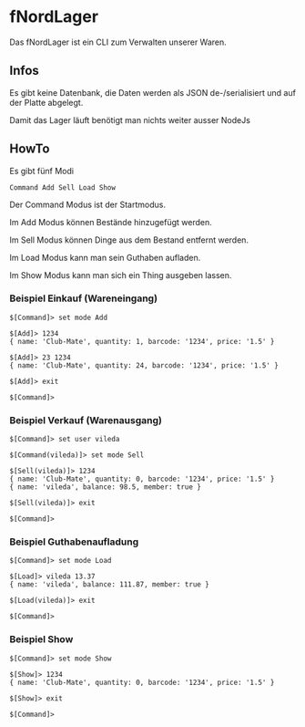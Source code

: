 # fNordLager

Das fNordLager ist ein CLI zum Verwalten unserer Waren.


## Infos
Es gibt keine Datenbank, die Daten werden als JSON de-/serialisiert und auf der Platte abgelegt.

Damit das Lager läuft benötigt man nichts weiter ausser NodeJs


## HowTo

Es gibt fünf Modi


    Command Add Sell Load Show


Der Command Modus ist der Startmodus.


Im Add Modus können Bestände hinzugefügt werden.


Im Sell Modus können Dinge aus dem Bestand entfernt werden.


Im Load Modus kann man sein Guthaben aufladen.


Im Show Modus kann man sich ein Thing ausgeben lassen.


### Beispiel Einkauf (Wareneingang)
    $[Command]> set mode Add

    $[Add]> 1234
    { name: 'Club-Mate', quantity: 1, barcode: '1234', price: '1.5' }

    $[Add]> 23 1234
    { name: 'Club-Mate', quantity: 24, barcode: '1234', price: '1.5' }

    $[Add]> exit

    $[Command]>

### Beispiel Verkauf (Warenausgang)
    $[Command]> set user vileda

    $[Command(vileda)]> set mode Sell

    $[Sell(vileda)]> 1234
    { name: 'Club-Mate', quantity: 0, barcode: '1234', price: '1.5' }
    { name: 'vileda', balance: 98.5, member: true }

    $[Sell(vileda)]> exit

    $[Command]>

### Beispiel Guthabenaufladung
    $[Command]> set mode Load

    $[Load]> vileda 13.37
    { name: 'vileda', balance: 111.87, member: true }

    $[Load(vileda)]> exit

    $[Command]>

### Beispiel Show
    $[Command]> set mode Show

    $[Show]> 1234
    { name: 'Club-Mate', quantity: 0, barcode: '1234', price: '1.5' }

    $[Show]> exit

    $[Command]>